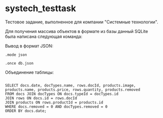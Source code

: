 # systech_testtask
<p>Тестовое задание, выполненное для компании &quot;Системные технологии&quot;.</p>
<p>Для получения массива объектов в формате из базы данный SQLite была написана следующая команда:</p>
<p>Вывод в формат JSON:</p>
<p><code>.mode json</code></p>
<p><code>.once db.json</code></p>
<p>Объединение таблицы:</p>
<pre>
<code>
SELECT docs.date, docTypes.name, rows.docId, products.image, products.name, products.price, rows.quantity, products.removed
FROM docs JOIN docTypes ON docs.typeId = docTypes.id
JOIN rows ON docs.id = rows.docId
JOIN products ON rows.productId = products.id
WHERE docs.removed = 0 AND docTypes.removed = 0
ORDER BY docs.date;
</code>
</pre>
